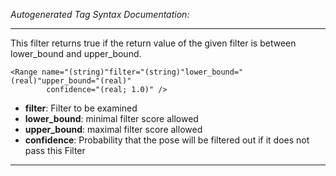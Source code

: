 _Autogenerated Tag Syntax Documentation:_

---
This filter returns true if the return value of the given filter is between lower_bound and upper_bound.

```
<Range name="(string)"filter="(string)"lower_bound="(real)"upper_bound="(real)"
        confidence="(real; 1.0)" />
```

-   **filter**: Filter to be examined
-   **lower_bound**: minimal filter score allowed
-   **upper_bound**: maximal filter score allowed
-   **confidence**: Probability that the pose will be filtered out if it does not pass this Filter

---
